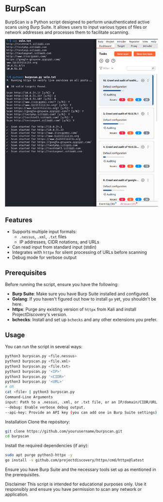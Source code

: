 # BurpScan

BurpScan is a Python script designed to perform unauthenticated active scans using Burp Suite. It allows users to input various types of files or network addresses and processes them to facilitate scanning.

![Screenshot of BurpScan](images/example.png)

## Features

- Supports multiple input formats:
  - `.nessus`, `.xml`, `.txt` files
  - IP addresses, CIDR notations, and URLs
- Can read input from standard input (stdin)
- Integrates with `httpx` for silent processing of URLs before scanning
- Debug mode for verbose output

## Prerequisites

Before running the script, ensure you have the following:

- **Burp Suite**: Make sure you have Burp Suite installed and configured.
- **Golang**: If you haven't figured out how to install `go` yet, you shouldn't be here.
- **httpx**: Purge any existing version of `httpx` from Kali and install ProjectDiscovery's version.
- **bchecks**: Install and set up `bchecks` and any other extensions you prefer.

## Usage

You can run the script in several ways:

```bash
python3 burpscan.py <file.nessus>
python3 burpscan.py <file.xml>
python3 burpscan.py <file.txt>
python3 burpscan.py '<IP>'
python3 burpscan.py '<CIDR>'
python3 burpscan.py '<URL>'
# OR
cat <file> | python3 burpscan.py
Command-Line Arguments
input: Path to a .nessus, .xml, or .txt file, or an IP/domain/CIDR/URL. You can also use stdin.
--debug: Enable verbose debug output.
--api-key: Provide an API key (you can add one in Burp Suite settings).
```
Installation
Clone the repository:
```bash
git clone https://github.com/yourusername/burpscan.git
cd burpscan
```
Install the required dependencies (if any):
```bash
sudo apt purge python3-httpx -y
go install -v github.com/projectdiscovery/httpx/cmd/httpx@latest
```
Ensure you have Burp Suite and the necessary tools set up as mentioned in the prerequisites.

Disclaimer
This script is intended for educational purposes only. Use it responsibly and ensure you have permission to scan any network or application.
